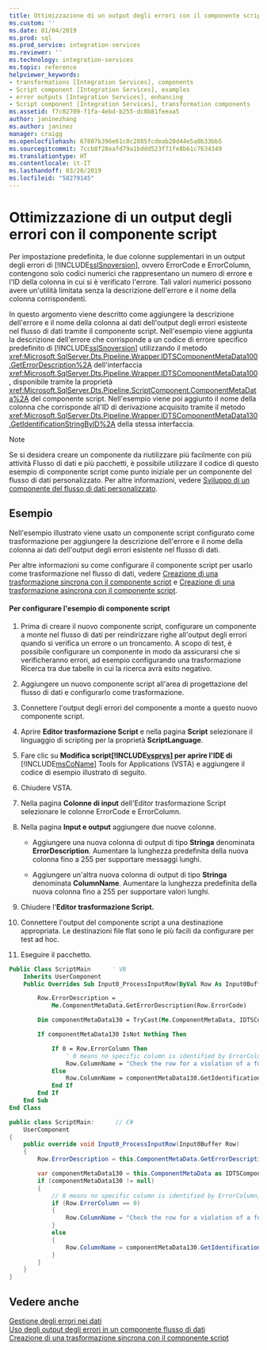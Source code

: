 ```yaml
---
title: Ottimizzazione di un output degli errori con il componente script | Microsoft Docs
ms.custom: ''
ms.date: 01/04/2019
ms.prod: sql
ms.prod_service: integration-services
ms.reviewer: ''
ms.technology: integration-services
ms.topic: reference
helpviewer_keywords:
- transformations [Integration Services], components
- Script component [Integration Services], examples
- error outputs [Integration Services], enhancing
- Script component [Integration Services], transformation components
ms.assetid: f7c02709-f1fa-4ebd-b255-dc8b81feeaa5
author: janinezhang
ms.author: janinez
manager: craigg
ms.openlocfilehash: 67807b396e61c0c2085fcdeab20d44e5a0b33bb5
ms.sourcegitcommit: 7ccb8f28eafd79a1bddd523f71fe8b61c7634349
ms.translationtype: HT
ms.contentlocale: it-IT
ms.lasthandoff: 03/20/2019
ms.locfileid: "58279145"
---
```

# <a name="enhancing-an-error-output-with-the-script-component"></a>Ottimizzazione di un output degli errori con il componente script
  Per impostazione predefinita, le due colonne supplementari in un output degli errori di [!INCLUDE[ssISnoversion](../../includes/ssisnoversion-md.md)], ovvero ErrorCode e ErrorColumn, contengono solo codici numerici che rappresentano un numero di errore e l'ID della colonna in cui si è verificato l'errore. Tali valori numerici possono avere un'utilità limitata senza la descrizione dell'errore e il nome della colonna corrispondenti.  
  
 In questo argomento viene descritto come aggiungere la descrizione dell'errore e il nome della colonna ai dati dell'output degli errori esistente nel flusso di dati tramite il componente script. Nell'esempio viene aggiunta la descrizione dell'errore che corrisponde a un codice di errore specifico predefinito di [!INCLUDE[ssISnoversion](../../includes/ssisnoversion-md.md)] utilizzando il metodo <xref:Microsoft.SqlServer.Dts.Pipeline.Wrapper.IDTSComponentMetaData100.GetErrorDescription%2A> dell'interfaccia <xref:Microsoft.SqlServer.Dts.Pipeline.Wrapper.IDTSComponentMetaData100>, disponibile tramite la proprietà <xref:Microsoft.SqlServer.Dts.Pipeline.ScriptComponent.ComponentMetaData%2A> del componente script. Nell'esempio viene poi aggiunto il nome della colonna che corrisponde all'ID di derivazione acquisito tramite il metodo <xref:Microsoft.SqlServer.Dts.Pipeline.Wrapper.IDTSComponentMetaData130.GetIdentificationStringByID%2A> della stessa interfaccia.  
  
> [!NOTE]  
>  Se si desidera creare un componente da riutilizzare più facilmente con più attività Flusso di dati e più pacchetti, è possibile utilizzare il codice di questo esempio di componente script come punto iniziale per un componente del flusso di dati personalizzato. Per altre informazioni, vedere [Sviluppo di un componente del flusso di dati personalizzato](../../integration-services/extending-packages-custom-objects/data-flow/developing-a-custom-data-flow-component.md).  
  
## <a name="example"></a>Esempio  
 Nell'esempio illustrato viene usato un componente script configurato come trasformazione per aggiungere la descrizione dell'errore e il nome della colonna ai dati dell'output degli errori esistente nel flusso di dati.  
  
 Per altre informazioni su come configurare il componente script per usarlo come trasformazione nel flusso di dati, vedere [Creazione di una trasformazione sincrona con il componente script](../../integration-services/extending-packages-scripting-data-flow-script-component-types/creating-a-synchronous-transformation-with-the-script-component.md) e [Creazione di una trasformazione asincrona con il componente script](../../integration-services/extending-packages-scripting-data-flow-script-component-types/creating-an-asynchronous-transformation-with-the-script-component.md).  
  
#### <a name="to-configure-this-script-component-example"></a>Per configurare l'esempio di componente script  
  
1.  Prima di creare il nuovo componente script, configurare un componente a monte nel flusso di dati per reindirizzare righe all'output degli errori quando si verifica un errore o un troncamento. A scopo di test, è possibile configurare un componente in modo da assicurarsi che si verificheranno errori, ad esempio configurando una trasformazione Ricerca tra due tabelle in cui la ricerca avrà esito negativo.  
  
2.  Aggiungere un nuovo componente script all'area di progettazione del flusso di dati e configurarlo come trasformazione.  
  
3.  Connettere l'output degli errori del componente a monte a questo nuovo componente script.  
  
4.  Aprire **Editor trasformazione Script** e nella pagina **Script** selezionare il linguaggio di scripting per la proprietà **ScriptLanguage**.  
  
5.  Fare clic su **Modifica script[!INCLUDE[vsprvs](../../includes/vsprvs-md.md)] per aprire l'IDE di**  [!INCLUDE[msCoName](../../includes/msconame-md.md)] Tools for Applications (VSTA) e aggiungere il codice di esempio illustrato di seguito.  
  
6.  Chiudere VSTA.  
  
7.  Nella pagina **Colonne di input** dell'Editor trasformazione Script selezionare le colonne ErrorCode e ErrorColumn.  
  
8.  Nella pagina **Input e output** aggiungere due nuove colonne.  
  
    -   Aggiungere una nuova colonna di output di tipo **Stringa** denominata **ErrorDescription**. Aumentare la lunghezza predefinita della nuova colonna fino a 255 per supportare messaggi lunghi.  
  
    -   Aggiungere un'altra nuova colonna di output di tipo **Stringa** denominata **ColumnName**. Aumentare la lunghezza predefinita della nuova colonna fino a 255 per supportare valori lunghi.  
  
9. Chiudere l'**Editor trasformazione Script.**  
  
10. Connettere l'output del componente script a una destinazione appropriata. Le destinazioni file flat sono le più facili da configurare per test ad hoc.  
  
11. Eseguire il pacchetto.  

```vb
Public Class ScriptMain      ' VB
    Inherits UserComponent
    Public Overrides Sub Input0_ProcessInputRow(ByVal Row As Input0Buffer)

        Row.ErrorDescription = _
            Me.ComponentMetaData.GetErrorDescription(Row.ErrorCode)

        Dim componentMetaData130 = TryCast(Me.ComponentMetaData, IDTSComponentMetaData130)

        If componentMetaData130 IsNot Nothing Then

            If 0 = Row.ErrorColumn Then
                ' 0 means no specific column is identified by ErrorColumn, this time.
                Row.ColumnName = "Check the row for a violation of a foreign key constraint."
            Else
                Row.ColumnName = componentMetaData130.GetIdentificationStringByID(Row.ErrorColumn)
            End If
        End If
    End Sub
End Class
```

```csharp
public class ScriptMain:      // C#
    UserComponent
{
    public override void Input0_ProcessInputRow(Input0Buffer Row)
    {
        Row.ErrorDescription = this.ComponentMetaData.GetErrorDescription(Row.ErrorCode);

        var componentMetaData130 = this.ComponentMetaData as IDTSComponentMetaData130;
        if (componentMetaData130 != null)
        {
            // 0 means no specific column is identified by ErrorColumn, this time.
            if (Row.ErrorColumn == 0)
            {
                Row.ColumnName = "Check the row for a violation of a foreign key constraint.";
            }
            else
            {
                Row.ColumnName = componentMetaData130.GetIdentificationStringByID(Row.ErrorColumn);
            }
        }
    }
}
```

## <a name="see-also"></a>Vedere anche  
 [Gestione degli errori nei dati](../../integration-services/data-flow/error-handling-in-data.md)   
 [Uso degli output degli errori in un componente flusso di dati](../../integration-services/extending-packages-custom-objects/data-flow/using-error-outputs-in-a-data-flow-component.md)   
 [Creazione di una trasformazione sincrona con il componente script](../../integration-services/extending-packages-scripting-data-flow-script-component-types/creating-a-synchronous-transformation-with-the-script-component.md)   
  
  
